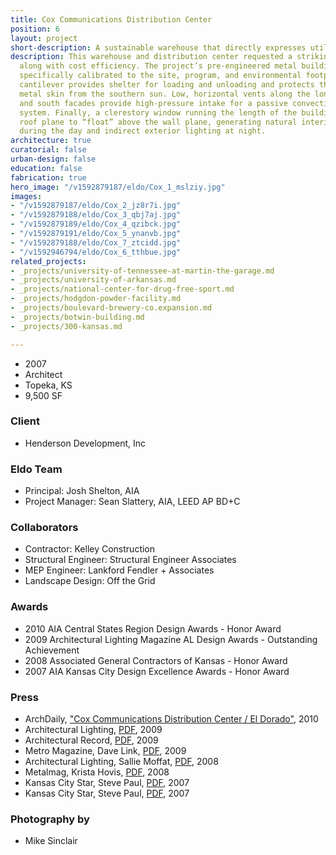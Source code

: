 ```yaml
---
title: Cox Communications Distribution Center
position: 6
layout: project
short-description: A sustainable warehouse that directly expresses utility.
description: This warehouse and distribution center requested a striking visual presence
  along with cost efficiency. The project’s pre-engineered metal building system is
  specifically calibrated to the site, program, and environmental footprint. A soaring
  cantilever provides shelter for loading and unloading and protects the building’s
  metal skin from the southern sun. Low, horizontal vents along the longitudinal north
  and south facades provide high-pressure intake for a passive convective cooling
  system. Finally, a clerestory window running the length of the building allows the
  roof plane to “float” above the wall plane, generating natural interior lighting
  during the day and indirect exterior lighting at night.
architecture: true
curatorial: false
urban-design: false
education: false
fabrication: true
hero_image: "/v1592879187/eldo/Cox_1_mslziy.jpg"
images:
- "/v1592879187/eldo/Cox_2_jz8r7i.jpg"
- "/v1592879188/eldo/Cox_3_qbj7aj.jpg"
- "/v1592879189/eldo/Cox_4_qzibck.jpg"
- "/v1592879191/eldo/Cox_5_ynanvb.jpg"
- "/v1592879188/eldo/Cox_7_ztcidd.jpg"
- "/v1592946794/eldo/Cox_6_tthbue.jpg"
related_projects:
- _projects/university-of-tennessee-at-martin-the-garage.md
- _projects/university-of-arkansas.md
- _projects/national-center-for-drug-free-sport.md
- _projects/hodgdon-powder-facility.md
- _projects/boulevard-brewery-co.expansion.md
- _projects/botwin-building.md
- _projects/300-kansas.md

---
```

- 2007
- Architect
- Topeka, KS
- 9,500 SF

### Client
- Henderson Development, Inc

### Eldo Team
- Principal: Josh Shelton, AIA
- Project Manager: Sean Slattery, AIA, LEED AP BD+C

### Collaborators
- Contractor: Kelley Construction
- Structural Engineer: Structural Engineer Associates
- MEP Engineer: Lankford Fendler + Associates
- Landscape Design: Off the Grid

### Awards
- 2010 AIA Central States Region Design Awards - Honor Award
- 2009 Architectural Lighting Magazine AL Design Awards - Outstanding Achievement
- 2008 Associated General Contractors of Kansas - Honor Award
- 2007 AIA Kansas City Design Excellence Awards - Honor Award

### Press
- ArchDaily, ["Cox Communications Distribution Center / El Dorado"](https://www.archdaily.com/100334/cox-communications-distribution-center-el-dorado "Cox Communications Distribution Center / El Dorado"), 2010
- Architectural Lighting, [PDF](//assets.ctfassets.net/7ceafwpo4r5g/3MV2aTQqK2tPjBaTSuWYaO/985120f656c0f05ce092830115605861/2009-Cox_Hogdon_Unitarian-Architectural_Lighting.pdf "Download PDF: Design Awards - Outstanding Achievement Exterior Lighting"), 2009
- Architectural Record, [PDF](//assets.ctfassets.net/7ceafwpo4r5g/cgmJMrvvXByaA4isltic9/52680282cec9e0d02f799138da56e780/2009-Cox_Communications-Architectural_Record_Online.pdf "Download PDF: Cox Communications Distribution Center"), 2009
- Metro Magazine, Dave Link, [PDF](//assets.ctfassets.net/7ceafwpo4r5g/1vePtM5314vHpRvLbpzJeB/142e5e6b65dbf716e0597685533d9dca/2009-Cox_Communications-Metro_Magazine.pdf "Download PDF: Design for the Future"), 2009
- Architectural Lighting, Sallie Moffat, [PDF](//downloads.ctfassets.net/7ceafwpo4r5g/5kjVGY0EJPS1j3R77Do2sE/a4ca3c3db7620fd6a697be466522c033/2008-Cox_Communications-Architectural_Lighting.pdf "Download PDF: Precious Metal"), 2008
- Metalmag, Krista Hovis, [PDF](//assets.ctfassets.net/7ceafwpo4r5g/4ALZVUEusU6xsyjeZnSnHs/a145a486557b01426d2539d4092cad6d/2008-Cox_Communications-metalmag.pdf "Download PDF: Tastefully Simple"), 2008
- Kansas City Star, Steve Paul, [PDF](//assets.ctfassets.net/7ceafwpo4r5g/3UmWXRKCfe98obCIY0eq0v/896f424fd582fb4c20c3e0193a83856a/2007-AIA_Design_Awards-KC_Star.pdf "Download PDF: Simple Sexy Structures"), 2007
- Kansas City Star, Steve Paul, [PDF](//assets.ctfassets.net/7ceafwpo4r5g/4FPU7ONCyBentaABNb6Zbl/15a971dd8d58dc8d1ce9096c3fdb9622/National_experts_find_the_passion_in_work_by_local_architects_KC_Star_111207.pdf "Download PDF: National Experts Find the Passion in Work by Local Architects"), 2007

### Photography by
- Mike Sinclair